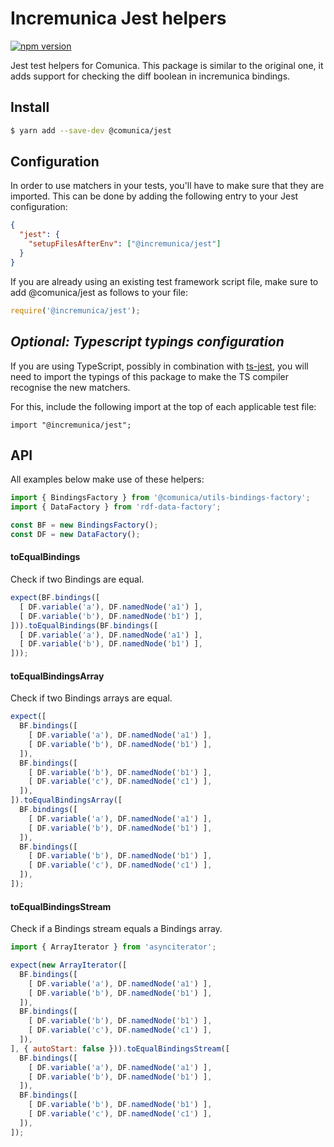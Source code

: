 # Incremunica Jest helpers

[![npm version](https://badge.fury.io/js/@incremunica%2Fjest.svg)](https://badge.fury.io/js/@incremunica%2Fjest)

Jest test helpers for Comunica.
This package is similar to the original one,
it adds support for checking the diff boolean in incremunica bindings.

## Install

```bash
$ yarn add --save-dev @comunica/jest
```

## Configuration

In order to use matchers in your tests,
you'll have to make sure that they are imported.
This can be done by adding the following entry to your Jest configuration:
```json
{
  "jest": {
    "setupFilesAfterEnv": ["@incremunica/jest"]
  }
}
```

If you are already using an existing test framework script file,
make sure to add @comunica/jest as follows to your file:
```javascript
require('@incremunica/jest');
```

## _Optional: Typescript typings configuration_

If you are using TypeScript, possibly in combination with [ts-jest](https://www.npmjs.com/package/ts-jest),
you will need to import the typings of this package to make the TS compiler recognise the new matchers.

For this, include the following import at the top of each applicable test file:
```
import "@incremunica/jest";
```

## API

All examples below make use of these helpers:

```js
import { BindingsFactory } from '@comunica/utils-bindings-factory';
import { DataFactory } from 'rdf-data-factory';

const BF = new BindingsFactory();
const DF = new DataFactory();
```

#### toEqualBindings

Check if two Bindings are equal.

```js
expect(BF.bindings([
  [ DF.variable('a'), DF.namedNode('a1') ],
  [ DF.variable('b'), DF.namedNode('b1') ],
])).toEqualBindings(BF.bindings([
  [ DF.variable('a'), DF.namedNode('a1') ],
  [ DF.variable('b'), DF.namedNode('b1') ],
]));
```

#### toEqualBindingsArray

Check if two Bindings arrays are equal.

```js
expect([
  BF.bindings([
    [ DF.variable('a'), DF.namedNode('a1') ],
    [ DF.variable('b'), DF.namedNode('b1') ],
  ]),
  BF.bindings([
    [ DF.variable('b'), DF.namedNode('b1') ],
    [ DF.variable('c'), DF.namedNode('c1') ],
  ]),
]).toEqualBindingsArray([
  BF.bindings([
    [ DF.variable('a'), DF.namedNode('a1') ],
    [ DF.variable('b'), DF.namedNode('b1') ],
  ]),
  BF.bindings([
    [ DF.variable('b'), DF.namedNode('b1') ],
    [ DF.variable('c'), DF.namedNode('c1') ],
  ]),
]);
```

#### toEqualBindingsStream

Check if a Bindings stream equals a Bindings array.

```js
import { ArrayIterator } from 'asynciterator';

expect(new ArrayIterator([
  BF.bindings([
    [ DF.variable('a'), DF.namedNode('a1') ],
    [ DF.variable('b'), DF.namedNode('b1') ],
  ]),
  BF.bindings([
    [ DF.variable('b'), DF.namedNode('b1') ],
    [ DF.variable('c'), DF.namedNode('c1') ],
  ]),
], { autoStart: false })).toEqualBindingsStream([
  BF.bindings([
    [ DF.variable('a'), DF.namedNode('a1') ],
    [ DF.variable('b'), DF.namedNode('b1') ],
  ]),
  BF.bindings([
    [ DF.variable('b'), DF.namedNode('b1') ],
    [ DF.variable('c'), DF.namedNode('c1') ],
  ]),
]);
```
